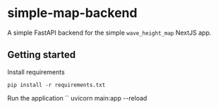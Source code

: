 # simple-map-backend
A simple FastAPI backend for the simple `wave_height_map` NextJS app.

## Getting started
Install requirements
```
pip install -r requirements.txt
```

Run the application
``
uvicorn main:app --reload
```
